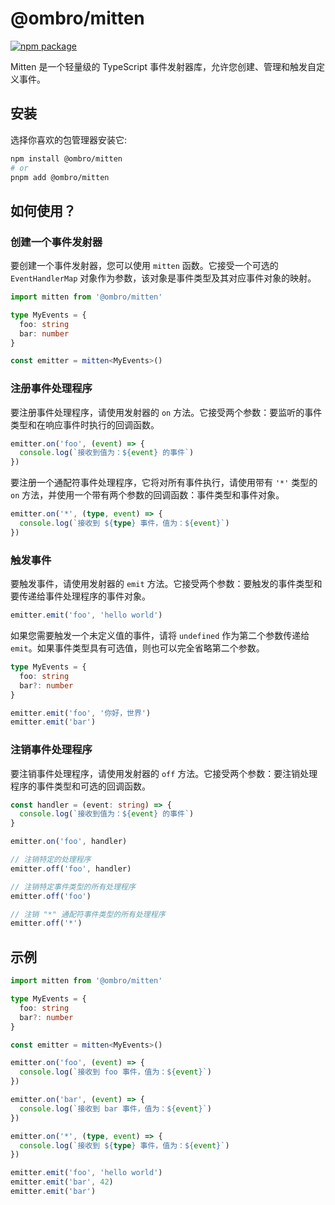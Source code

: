 # @ombro/mitten

[![npm package](https://badgen.net/npm/v/@ombro/mitten)](https://npmjs.com/package/@ombro/mitten)

Mitten 是一个轻量级的 TypeScript 事件发射器库，允许您创建、管理和触发自定义事件。

## 安装

选择你喜欢的包管理器安装它:

```sh
npm install @ombro/mitten
# or
pnpm add @ombro/mitten
```

## 如何使用？

### 创建一个事件发射器

要创建一个事件发射器，您可以使用 `mitten` 函数。它接受一个可选的 `EventHandlerMap` 对象作为参数，该对象是事件类型及其对应事件对象的映射。

```ts
import mitten from '@ombro/mitten'

type MyEvents = {
  foo: string
  bar: number
}

const emitter = mitten<MyEvents>()
```

### 注册事件处理程序

要注册事件处理程序，请使用发射器的 `on` 方法。它接受两个参数：要监听的事件类型和在响应事件时执行的回调函数。

```ts
emitter.on('foo', (event) => {
  console.log(`接收到值为：${event} 的事件`)
})
```

要注册一个通配符事件处理程序，它将对所有事件执行，请使用带有 `'*'` 类型的 `on` 方法，并使用一个带有两个参数的回调函数：事件类型和事件对象。

```ts
emitter.on('*', (type, event) => {
  console.log(`接收到 ${type} 事件，值为：${event}`)
})
```

### 触发事件

要触发事件，请使用发射器的 `emit` 方法。它接受两个参数：要触发的事件类型和要传递给事件处理程序的事件对象。

```ts
emitter.emit('foo', 'hello world')
```

如果您需要触发一个未定义值的事件，请将 `undefined` 作为第二个参数传递给 `emit`。如果事件类型具有可选值，则也可以完全省略第二个参数。

```ts
type MyEvents = {
  foo: string
  bar?: number
}

emitter.emit('foo', '你好，世界')
emitter.emit('bar')
```

### 注销事件处理程序

要注销事件处理程序，请使用发射器的 `off` 方法。它接受两个参数：要注销处理程序的事件类型和可选的回调函数。

```ts
const handler = (event: string) => {
  console.log(`接收到值为：${event} 的事件`)
}

emitter.on('foo', handler)

// 注销特定的处理程序
emitter.off('foo', handler)

// 注销特定事件类型的所有处理程序
emitter.off('foo')

// 注销 "*" 通配符事件类型的所有处理程序
emitter.off('*')
```

## 示例

```ts
import mitten from '@ombro/mitten'

type MyEvents = {
  foo: string
  bar?: number
}

const emitter = mitten<MyEvents>()

emitter.on('foo', (event) => {
  console.log(`接收到 foo 事件，值为：${event}`)
})

emitter.on('bar', (event) => {
  console.log(`接收到 bar 事件，值为：${event}`)
})

emitter.on('*', (type, event) => {
  console.log(`接收到 ${type} 事件，值为：${event}`)
})

emitter.emit('foo', 'hello world')
emitter.emit('bar', 42)
emitter.emit('bar')
```
